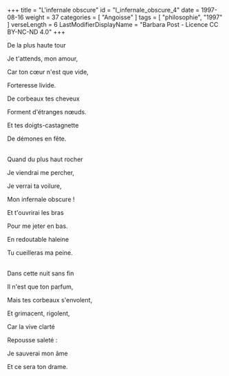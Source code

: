 +++
title = "L'infernale obscure"
id = "l_infernale_obscure_4"
date = 1997-08-16
weight = 37
categories = [ "Angoisse" ]
tags = [ "philosophie", "1997" ]
verseLength = 6
LastModifierDisplayName = "Barbara Post - Licence CC BY-NC-ND 4.0"
+++

De la plus haute tour

Je t'attends, mon amour,

Car ton cœur n'est que vide,

Forteresse livide.

De corbeaux tes cheveux

Forment d'étranges nœuds.

Et tes doigts-castagnette

De démones en fête.

 \
Quand du plus haut rocher

Je viendrai me percher,

Je verrai ta voilure,

Mon infernale obscure !

Et t'ouvrirai les bras

Pour me jeter en bas.

En redoutable haleine

Tu cueilleras ma peine.

 \
Dans cette nuit sans fin

Il n'est que ton parfum,

Mais tes corbeaux s'envolent,

Et grimacent, rigolent,

Car la vive clarté

Repousse saleté :

Je sauverai mon âme

Et ce sera ton drame.
